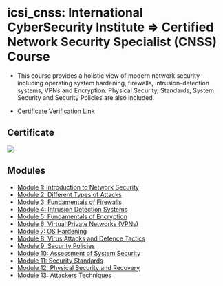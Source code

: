 # icsi_cnss: International CyberSecurity Institute => Certified Network Security Specialist (CNSS) Course

- This course provides a holistic view of modern network security including operating system hardening, firewalls, intrusion-detection systems, VPNs and Encryption. Physical Security, Standards, System Security and Security Policies are also included.

- [Certificate Verification Link](https://verify.accredible.com/input?referrer=https:%2F%2Fwww.credential.net&type=id&value=19326733&custom=false&show_focus=false)

## Certificate

![](https://i.imgur.com/symaar5.png)


## Modules

- [Module 1: Introduction to Network Security](https://github.com/AnmolTomer/icsi_cnss/tree/master/Module_1-%20Network%20Security)
- [Module 2: Different Types of Attacks](https://github.com/AnmolTomer/icsi_cnss/tree/master/Module_2-Types_Of_Attacks)
- [Module 3: Fundamentals of Firewalls](https://github.com/AnmolTomer/icsi_cnss/tree/master/Module_3-Fundamentals_Of_Firewalls)
- [Module 4: Intrusion Detection Systems](https://github.com/AnmolTomer/icsi_cnss/tree/master/Module_4-Intrusion_Detection_Systems_IDS)
- [Module 5: Fundamentals of Encryption](https://github.com/AnmolTomer/icsi_cnss/tree/master/Module_5-Fundamentals_Of_Encryption)
- [Module 6: Virtual Private Networks (VPNs)](https://github.com/AnmolTomer/icsi_cnss/tree/master/Module_6-Virtual_Private_Networks_VPNs)
- [Module 7: OS Hardening](https://github.com/AnmolTomer/icsi_cnss/tree/master/Module_7-Operating_System_Hardening)
- [Module 8: Virus Attacks and Defence Tactics](https://github.com/AnmolTomer/icsi_cnss/tree/master/Module_8-Virus_Attacks)
- [Module 9: Security Policies](https://github.com/AnmolTomer/icsi_cnss/tree/master/Module_9-Security_Policies)
- [Module 10: Assessment of System Security](https://github.com/AnmolTomer/icsi_cnss/tree/master/Module_10-Assessing_System_Security)
- [Module 11: Security Standards](https://github.com/AnmolTomer/icsi_cnss/tree/master/Module_11-Security_Standards)
- [Module 12: Physical Security and Recovery](https://github.com/AnmolTomer/icsi_cnss/tree/master/Module_12-Physical_Security_And_Recovery)
- [Module 13: Attackers Techniques](https://github.com/AnmolTomer/icsi_cnss/tree/master/Module_13-Attackers_Techniques)
